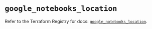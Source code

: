 # `google_notebooks_location`

Refer to the Terraform Registry for docs: [`google_notebooks_location`](https://registry.terraform.io/providers/hashicorp/google-beta/6.49.1/docs/resources/google_notebooks_location).
